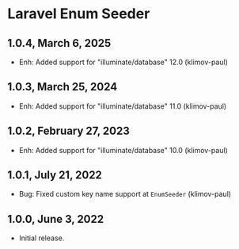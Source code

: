 Laravel Enum Seeder
===================

1.0.4, March 6, 2025
--------------------

- Enh: Added support for "illuminate/database" 12.0 (klimov-paul)


1.0.3, March 25, 2024
---------------------

- Enh: Added support for "illuminate/database" 11.0 (klimov-paul)


1.0.2, February 27, 2023
------------------------

- Enh: Added support for "illuminate/database" 10.0 (klimov-paul)


1.0.1, July 21, 2022
--------------------

- Bug: Fixed custom key name support at `EnumSeeder` (klimov-paul)


1.0.0, June 3, 2022
-------------------

- Initial release.

